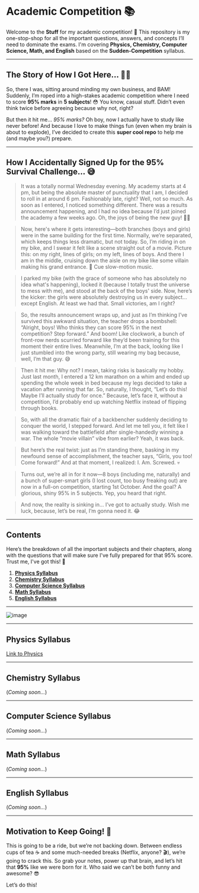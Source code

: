 # Academic Competition 📚

Welcome to the **Stuff** for my academic competition! 🎯 This repository is my one-stop-shop for all the important questions, answers, and concepts I’ll need to dominate the exams. I'm covering **Physics, Chemistry, Computer Science, Math, and English** based on the **Sudden-Competition** syllabus.

---

## The Story of How I Got Here... 🤷‍♂️

So, there I was, sitting around minding my own business, and BAM! Suddenly, I’m roped into a high-stakes academic competition where I need to score **95% marks** in **5 subjects**! 😳 You know, casual stuff. Didn’t even think twice before agreeing because why not, right?

But then it hit me… *95% marks?* Oh boy, now I actually have to study like never before! And because I love to make things fun (even when my brain is about to explode), I’ve decided to create this **super cool repo** to help me (and maybe you?) prepare.

---

## How I Accidentally Signed Up for the 95% Survival Challenge... 😅

> It was a totally normal Wednesday evening. My academy starts at 4 pm, but being the absolute master of punctuality that I am, I decided to roll in at around 6 pm. Fashionably late, right? Well, not so much. As soon as I entered, I noticed something different. There was a results announcement happening, and I had no idea because I’d just joined the academy a few weeks ago. Oh, the joys of being the new guy! 🤦‍♂️

> Now, here's where it gets interesting—both branches (boys and girls) were in the same building for the first time. Normally, we’re separated, which keeps things less dramatic, but not today. So, I’m riding in on my bike, and I swear it felt like a scene straight out of a movie. Picture this: on my right, lines of girls; on my left, lines of boys. And there I am in the middle, cruising down the aisle on my bike like some villain making his grand entrance. 🎥 Cue slow-motion music.

> I parked my bike (with the grace of someone who has absolutely no idea what's happening), locked it (because I totally trust the universe to mess with me), and stood at the back of the boys' side. Now, here’s the kicker: the girls were absolutely destroying us in every subject... except English. At least we had that. Small victories, am I right?

> So, the results announcement wraps up, and just as I’m thinking I’ve survived this awkward situation, the teacher drops a bombshell: “Alright, boys! Who thinks they can score 95% in the next competition? Step forward.” And boom! Like clockwork, a bunch of front-row nerds scurried forward like they’d been training for this moment their entire lives. Meanwhile, I’m at the back, looking like I just stumbled into the wrong party, still wearing my bag because, well, I’m that guy. 😅

> Then it hit me: Why not? I mean, taking risks is basically my hobby. Just last month, I entered a 12 km marathon on a whim and ended up spending the whole week in bed because my legs decided to take a vacation after running that far. So, naturally, I thought, “Let’s do this! Maybe I’ll actually study for once.” Because, let’s face it, without a competition, I’d probably end up watching Netflix instead of flipping through books.

> So, with all the dramatic flair of a backbencher suddenly deciding to conquer the world, I stepped forward. And let me tell you, it felt like I was walking toward the battlefield after single-handedly winning a war. The whole “movie villain” vibe from earlier? Yeah, it was back.

> But here’s the real twist: just as I’m standing there, basking in my newfound sense of accomplishment, the teacher says, “Girls, you too! Come forward!” And at that moment, I realized: I. Am. Screwed. 💀

> Turns out, we’re all in for it now—8 boys (including me, naturally) and a bunch of super-smart girls (I lost count, too busy freaking out) are now in a full-on competition, starting 1st October. And the goal? A glorious, shiny 95% in 5 subjects. Yep, you heard that right.

> And now, the reality is sinking in... I’ve got to actually study. Wish me luck, because, let’s be real, I’m gonna need it. 😂

---

## Contents

Here’s the breakdown of all the important subjects and their chapters, along with the questions that will make sure I've fully prepared for that 95% score. Trust me, I've got this! 💪

1. [**Physics Syllabus**](#physics-syllabus) 
2. [**Chemistry Syllabus**](#chemistry-syllabus)
3. [**Computer Science Syllabus**](#computer-science-syllabus)
4. [**Math Syllabus**](#math-syllabus)
5. [**English Syllabus**](#english-syllabus)

---
![image](https://github.com/user-attachments/assets/99bbed15-98cc-41db-a91c-cc18684dc707)

---

## Physics Syllabus

[Link to Physics](https://github.com/Quicksilver-lab/Sudden-Competition/tree/main/Physics-Syllabus)

---

## Chemistry Syllabus

(*Coming soon...*)

---

## Computer Science Syllabus

(*Coming soon...*)

---

## Math Syllabus

(*Coming soon...*)

---

## English Syllabus

(*Coming soon...*)

---

## Motivation to Keep Going! 🚀

This is going to be a ride, but we’re not backing down. Between endless cups of tea ☕ and some much-needed breaks (Netflix, anyone? 🎬), we’re going to crack this. So grab your notes, power up that brain, and let’s hit that **95%** like we were born for it. Who said we can’t be both funny and awesome? 😎

Let’s do this!
